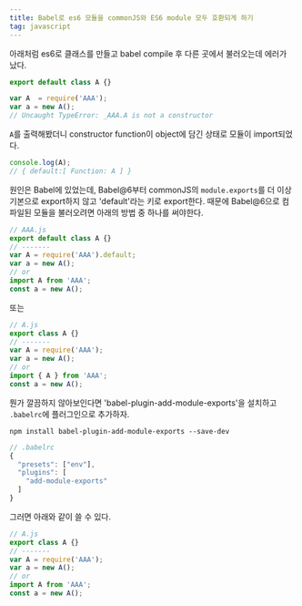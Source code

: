 ```yaml
---
title: Babel로 es6 모듈을 commonJS와 ES6 module 모두 호환되게 하기
tag: javascript
---
```


아래처럼 es6로 클래스를 만들고 babel compile 후 다른 곳에서 불러오는데 에러가 났다.

```javascript
export default class A {}

var A  = require('AAA');
var a = new A();
// Uncaught TypeError: _AAA.A is not a constructor
```

`A`를 출력해봤더니 constructor function이 object에 담긴 상태로 모듈이 import되었다.

```javascript
console.log(A);
// { default:[ Function: A ] }
```

원인은 Babel에 있었는데, Babel@6부터 commonJS의 `module.exports`를 더 이상 기본으로 export하지 않고 'default'라는 키로 export한다.
때문에 Babel@6으로 컴파일된 모듈을 불러오려면 아래의 방법 중 하나를 써야한다.

```javascript
// AAA.js
export default class A {}
// -------
var A = require('AAA').default;
var a = new A();
// or
import A from 'AAA';
const a = new A();
```

또는

```javascript
// A.js
export class A {}
// -------
var A = require('AAA');
var a = new A();
// or
import { A } from 'AAA';
const a = new A();
```

뭔가 깔끔하지 않아보인다면 'babel-plugin-add-module-exports'을 설치하고 `.babelrc`에 플러그인으로 추가하자.

```
npm install babel-plugin-add-module-exports --save-dev
```

```javascript
// .babelrc
{
  "presets": ["env"],
  "plugins": [
    "add-module-exports"
  ]
}
```

그러면 아래와 같이 쓸 수 있다.

```javascript
// A.js
export class A {}
// -------
var A = require('AAA');
var a = new A();
// or
import A from 'AAA';
const a = new A();
```
